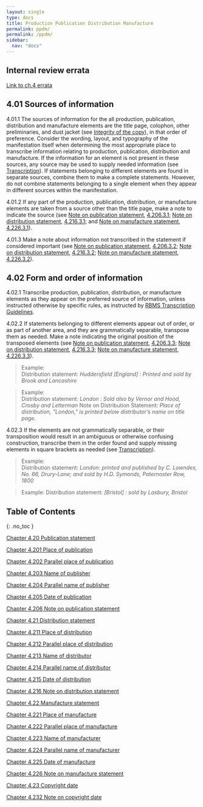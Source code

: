 ```yaml
---
layout: single
type: docs
title: Production Publication Distribution Manufacture
permalink: ppdm/
permalink: /ppdm/
sidebar:
  nav: "docs"
---
```


## Internal review errata

[Link to ch.4 errata](https://docs.google.com/document/d/14roAt0euvJ-x_AboSVoOcMhDLkXYSk35-btRO8xgKZI/edit)

## 4.01 Sources of information

<a name="4.01.1">4.01.1</a> The sources of information for the all production, publication, distribution and manufacture elements are the title page, colophon, other preliminaries, and dust jacket (see [Integrity of the copy](/DCRMR/introduction/#ix-integrity-of-the-copy)), in that order of preference. Consider the wording, layout, and typography of the manifestation itself when determining the most appropriate place to transcribe information relating to production,  publication, distribution and manufacture. If the information for an element is not present in these sources, any source may be used to supply needed information (see [Transcription](/DCRMR/general-rules/Transcription/)). If statements belonging to different elements are found in separate sources, combine them to make a complete statements.  However, do not combine statements belonging to a single element when they appear in different sources within the manifestation.

<a name="4.01.2">4.01.2</a> If any part of the production, publication, distribution, or manufacture elements are taken from a source other than the title page, make a note to indicate the source (see [Note on publication statement](/DCRMR/ppdm/Note-on-publication-statement/), [4.206.3.1](/DCRMR/ppdm/Note-on-publication-statement/#4.206.3.1); [Note on distribution statement](/DCRMR/ppdm/Note-on-distribution-statement/), [4.216.3.1](/DCRMR/ppdm/Note-on-distribution-statement/#4.216.3.1); and [Note on manufacture statement](/DCRMR/ppdm/Note-on-manufacture-statement/), [4.226.3.1](/DCRMR/ppdm/Note-on-manufacture-statement/#4.226.3.1)).

<a name="4.01.3">4.01.3</a> Make a note about information not transcribed in the statement if considered important (see [Note on publication statement](/DCRMR/ppdm/Note-on-publication-statement), [4.206.3.2](/DCRMR/ppdm/Note-on-publication-statement/#4.206.3.2); [Note on distribution statement](/DCRMR/ppdm/Note-on-distribution-statement/), [4.216.3.2](/DCRMR/ppdm/Note-on-distribution-statement/#4.216.3.2); [Note on manufacture statement](/DCRMR/ppdm/Note-on-manufacture-statement/), [4.226.3.2](/DCRMR/ppdm/Note-on-manufacture-statement/#4.226.3.2)).

## 4.02 Form and order of information

<a name="4.02.1">4.02.1</a> Transcribe production, publication, distribution, or manufacture elements as they appear on the preferred source of information, unless instructed otherwise by specific rules, as instructed by [RBMS Transcription Guidelines](/DCRMR/general-rules/Transcription/).

<a name="4.02.2">4.02.2</a> If statements belonging to different elements appear out of order, or as part of another area, and they are grammatically separable, transpose them as needed. Make a note indicating the original position of the transposed elements (see [Note on publication statement](/DCRMR/ppdm/Note-on-publication-statement/), [4.206.3.3](/DCRMR/ppdm/Note-on-publication-statement/#4.206.3.3); [Note on distribution statement](/DCRMR/ppdm/Note-on-distribution-statement/), [4.216.3.3](/DCRMR/ppdm/Note-on-distribution-statement/#4.216.3.3); [Note on manufacture statement](/DCRMR/ppdm/Note-on-manufacture-statement/), [4.226.3.3](/DCRMR/ppdm/Note-on-manufacture-statement/#4.226.3.3)). 

>Example:  
>Distribution statement: <CITE>Huddersfield [England] : Printed and sold by Brook and Lancashire <CITE>

>Example:  
>Distribution statement: <CITE>London : Sold also by Vernor and Hood, Crosby and Letterman</CITE>
>Note on Distribution Statement: <CITE>Place of distribution, "London," is printed below distributor’s name on title page.</CITE>

<a name="4.02.3">4.02.3</a> If the elements are not grammatically separable, or their transposition would result in an ambiguous or otherwise confusing construction, transcribe them in the order found and supply missing elements in square brackets as needed (see [Transcription](/DCRMR/general-rules/Transcription/)).

>Example:  
>Distribution statement: <CITE> London: printed and published by C. Lowndes, No. 66, Drury-Lane; and sold by H.D. Symonds, Paternoster Row, 1800</CITE>

>Example:
>Distribution statement: <CITE>[Bristol] : sold by Lasbury, Bristol</CITE>


## Table of Contents
{: .no_toc }

[Chapter 4.20 Publication statement](/DCRMR/ppdm/Publication-statement/)

[Chapter 4.201 Place of publication](/DCRMR/ppdm/Place-of-publication/)

[Chapter 4.202 Parallel place of publication](/DCRMR/ppdm/Parallel-place-of-publication/)

[Chapter 4.203 Name of publisher](/DCRMR/ppdm/Name-of-publisher/)

[Chapter 4.204 Parallel name of publisher](/DCRMR/ppdm/Parallel-name-of-publisher/)

[Chapter 4.205 Date of publication](/DCRMR/ppdm/Date-of-publication/)

[Chapter 4.206 Note on publication statement](/DCRMR/ppdm/Note-on-publication-statement/)

[Chapter 4.21 Distribution statement](/DCRMR/ppdm/Distribution-statement/)

[Chapter 4.211 Place of distribution](/DCRMR/ppdm/Place-of-distribution/)

[Chapter 4.212 Parallel place of distribution](/DCRMR/ppdm/Parallel-place-of-distribution/)

[Chapter 4.213 Name of distributor](/DCRMR/ppdm/Name-of-distributor/)

[Chapter 4.214 Parallel name of distributor](/DCRMR/ppdm/Parallel-name-of-distributor/)

[Chapter 4.215 Date of distribution](/DCRMR/ppdm/Date-of-distribution/)

[Chapter 4.216 Note on distribution statement](/DCRMR/ppdm/Note-on-distribution-statement/)

[Chapter 4.22 Manufacture statement](/DCRMR/ppdm/Manufacture-statement/)

[Chapter 4.221 Place of manufacture](/DCRMR/ppdm/Place-of-manufacture/)

[Chapter 4.222 Parallel place of manufacture](/DCRMR/ppdm/Parallel-place-of-manufacture/)

[Chapter 4.223 Name of manufacturer](/DCRMR/ppdm/Name-of-manufacturer/)

[Chapter 4.224 Parallel name of manufacturer](/DCRMR/ppdm/Parallel-name-of-manufacturer/)

[Chapter 4.225 Date of manufacture](/DCRMR/ppdm/Date-of-manufacture/)

[Chapter 4.226 Note on manufacture statement](/DCRMR/ppdm/Note-on-manufacture-statement/)

[Chapter 4.23 Copyright date](/DCRMR/ppdm/Copyright-date/)

[Chapter 4.232 Note on copyright date](/DCRMR/ppdm/Note-on-copyright-date/)